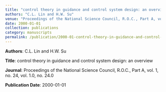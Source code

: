 ```yaml
---
title: "control theory in guidance and control system design: an overview"
authors: "C.L. Lin and H.W. Su"
venue: "Proceedings of the National Science Council, R.O.C., Part A, vol. 1, no. 24, vol. 1.0, no. 24.0"
date: 2000-01-01
collection: publications
category: manuscripts
permalink: /publication/2000-01-control-theory-in-guidance-and-control-system-design--an-overview
---
```


**Authors**: C.L. Lin and H.W. Su

**Title**: control theory in guidance and control system design: an overview

**Journal**: Proceedings of the National Science Council, R.O.C., Part A, vol. 1, no. 24, vol. 1.0, no. 24.0

**Publication Date**: 2000-01-01
